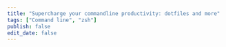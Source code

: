 ```yaml
---
title: "Supercharge your commandline productivity: dotfiles and more"
tags: ["Command line", "zsh"]
publish: false
edit_date: false
---
```

